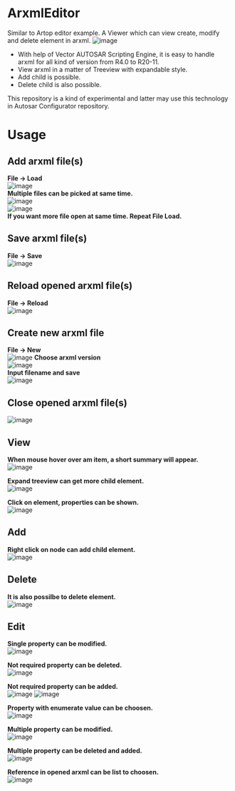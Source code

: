 # ArxmlEditor
Similar to Artop editor example. A Viewer which can view create, modify and delete element in arxml.
![image](https://user-images.githubusercontent.com/101047683/226934271-f2fbe86a-2488-489f-9f8e-d5ed2d59bfe6.png)

* With help of Vector AUTOSAR Scripting Engine, it is easy to handle arxml for all kind of version from R4.0 to R20-11.
* View arxml in a matter of Treeview with expandable style.
* Add child is possible.
* Delete child is also possible.

This repository is a kind of experimental and latter may use this technology in Autosar Configurator repository.

# Usage
## Add arxml file(s)
__File -> Load__  
![image](https://user-images.githubusercontent.com/101047683/233653603-29a74c24-8564-4e9f-b268-ea85f3c72069.png)  
__Multiple files can be picked at same time.__  
![image](https://user-images.githubusercontent.com/101047683/233654210-33ca254e-e000-436b-bf80-d40b39112076.png)  
![image](https://user-images.githubusercontent.com/101047683/233654479-296e42bd-c5be-4c46-bb75-d41f96a65cbd.png)  
__If you want more file open at same time. Repeat File Load.__  

## Save arxml file(s)
__File -> Save__  
![image](https://user-images.githubusercontent.com/101047683/233655085-53a2ab53-a082-461d-8a6c-f15ea4b67cc9.png)  

## Reload opened arxml file(s)
__File -> Reload__  
![image](https://user-images.githubusercontent.com/101047683/233655592-a286faf3-3a74-45aa-88b4-20bee15d24f1.png)  

## Create new arxml file
__File -> New__  
![image](https://user-images.githubusercontent.com/101047683/233655692-94a1c4ab-ab77-4197-a91a-26e232a2a481.png)
__Choose arxml version__  
![image](https://user-images.githubusercontent.com/101047683/233656190-d54b278e-f01e-41dc-85af-c7ac3d71eb50.png)   
__Input filename and save__  
![image](https://user-images.githubusercontent.com/101047683/233656268-766d0925-0903-4375-99f1-3a056c5a8327.png)  

## Close opened arxml file(s)  
![image](https://user-images.githubusercontent.com/101047683/233656469-ec05b913-8c74-485d-b4b4-5472f79c1ca0.png)  


## View
__When mouse hover over am item, a short summary will appear.__  
![image](https://user-images.githubusercontent.com/101047683/226934906-4d5c1c9e-33ec-426e-bfb3-a54bc3fb3fec.png)

__Expand treeview can get more child element.__  
![image](https://user-images.githubusercontent.com/101047683/226935310-3fdfa1c0-97eb-4c2e-928d-40f58462a435.png)

__Click on element, properties can be shown.__  
![image](https://user-images.githubusercontent.com/101047683/226935618-a576f6c9-71f9-4b89-b22a-b8580011d35d.png)


## Add
__Right click on node can add child element.__  
![image](https://user-images.githubusercontent.com/101047683/221446993-c677ee97-2fed-444d-8f4c-ef75ebedd696.png)

## Delete
__It is also possilbe to delete element.__  
![image](https://user-images.githubusercontent.com/101047683/221447024-51b8a534-f18b-4941-b89a-1a42d01424a4.png)

## Edit
__Single property can be modified.__  
![image](https://user-images.githubusercontent.com/101047683/226936391-8ba188ce-2bb1-4112-ae94-d6574dd3078f.png)

__Not required property can be deleted.__  
![image](https://user-images.githubusercontent.com/101047683/226936627-9b3e2226-899e-4dd0-bcc6-9f3620056a13.png)

__Not required property can be added.__  
![image](https://user-images.githubusercontent.com/101047683/226936753-e3e16abe-dc38-494c-afa2-ae78ff926062.png)
![image](https://user-images.githubusercontent.com/101047683/226937290-6572b427-1b9d-479b-8934-80df27451566.png)

__Property with enumerate value can be choosen.__  
![image](https://user-images.githubusercontent.com/101047683/226937007-cb6cab8e-b476-4623-94ec-2d06d80adf55.png)

__Multiple property can be modified.__  
![image](https://user-images.githubusercontent.com/101047683/226937685-87a1c021-1910-4869-8acb-65e2e93cb1ec.png)

__Multiple property can be deleted and added.__  
![image](https://user-images.githubusercontent.com/101047683/226937866-605943e6-0151-47fb-8c0a-e48cd2c19294.png)

__Reference in opened arxml can be list to choosen.__  
![image](https://user-images.githubusercontent.com/101047683/233657448-d8b8b33a-d9c7-43a4-a1db-805d2ada2939.png)  

